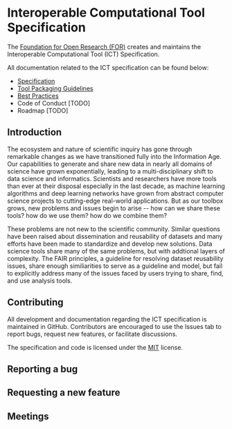 # Interoperable Computational Tool Specification

The [Foundation for Open Research (FOR)](https://for.foundation) creates and maintains the Interoperable Computational Tool (ICT) Specification.

All documentation related to the ICT specification can be found below:

* [Specification](spec.md)
* [Tool Packaging Guidelines](packaging_guidelines.md)
* [Best Practices](best_practices.md)
* Code of Conduct [TODO]
* Roadmap [TODO]

## Introduction

The ecosystem and nature of scientific inquiry has gone through remarkable changes as we have transitioned fully into the Information Age. Our capabilities to generate and share new data in nearly all domains of science have grown exponentially, leading to a multi-disciplinary shift to data science and informatics. Scientists and researchers have more tools than ever at their disposal especially in the last decade, as machine learning algorithms and deep learning networks have grown from abstract computer science projects to cutting-edge real-world applications. But as our toolbox grows, new problems and issues begin to arise -- how can we share these tools? how do we use them? how do we combine them? 

These problems are not new to the scientific community. Similar questions have been raised about dissemination and reusability of datasets and many efforts have been made to standardize and develop new solutions. Data science tools share many of the same problems, but with addtional layers of complexity. The FAIR principles, a guideline for resolving dataset reusability issues, share enough similiarities to serve as a guideline and model, but fail to explicitly address many of the issues faced by users trying to share, find, and use analysis tools.




## Contributing

All development and documentation regarding the ICT specification is maintained in GitHub. Contributors are encouraged to use the Issues tab to report bugs, request new features, or facilitate discussions.

The specification and code is licensed under the [MIT](LICENSE) license. 

## Reporting a bug

## Requesting a new feature

## Meetings

